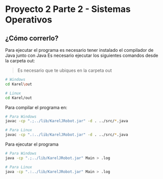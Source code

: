 # Proyecto 2 Parte 2 - Sistemas Operativos

## ¿Cómo correrlo?

Para ejecutar el programa es necesario tener instalado el compilador de Java junto con Java
Es necesario ejecutar los siguientes comandos desde la carpeta out:

> Es necesario que te ubiques en la carpeta out

~~~bash
# Windows
cd Karel\out

# Linux
cd Karel/out
~~~

Para compilar el programa en:
```bash
# Para Windows
javac -cp ".;../lib/KarelJRobot.jar" -d . ../src/*.java

# Para Linux
javac -cp ".:../lib/KarelJRobot.jar" -d . ../src/*.java
```

Para ejecutar el programa
```bash
# Para Windows
java -cp ".;../lib/KarelJRobot.jar" Main > .log

# Para Linux
java -cp ".:../lib/KarelJRobot.jar" Main > .log
```
